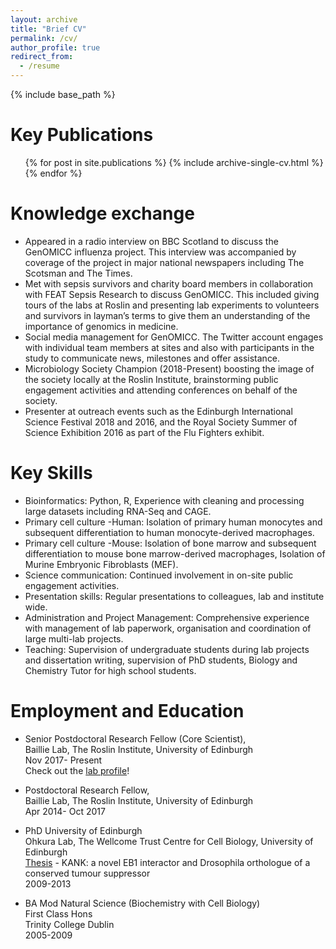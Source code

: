 ```yaml
---
layout: archive
title: "Brief CV"
permalink: /cv/
author_profile: true
redirect_from:
  - /resume
---
```


{% include base_path %}

Key Publications
======
  <ul>{% for post in site.publications %}
    {% include archive-single-cv.html %}
  {% endfor %}</ul>

Knowledge exchange
======
* Appeared in a radio interview on BBC Scotland to discuss the GenOMICC influenza project. This interview was accompanied by coverage of the project in major national newspapers including The Scotsman and The Times.
* Met with sepsis survivors and charity board members in collaboration with FEAT Sepsis Research to discuss GenOMICC. This included giving tours of the labs at Roslin and presenting lab experiments to volunteers and survivors in layman’s terms to give them an understanding of the importance of genomics in medicine.
* Social media management for GenOMICC. The Twitter account engages with individual team members at sites and also with participants in the study to communicate news, milestones and offer assistance. 
* Microbiology Society Champion (2018-Present) boosting the image of the society locally at the Roslin Institute, brainstorming public engagement activities and attending conferences on behalf of the society.
* Presenter at outreach events such as the Edinburgh International Science Festival 2018 and 2016, and the Royal Society Summer of Science Exhibition 2016 as part of the Flu Fighters exhibit. 


Key Skills
======
* Bioinformatics: Python, R, Experience with cleaning and processing large datasets including RNA-Seq and CAGE.
* Primary cell culture -Human: Isolation of primary human monocytes and subsequent differentiation to human monocyte-derived macrophages.
* Primary cell culture -Mouse: Isolation of bone marrow and subsequent differentiation to mouse bone marrow-derived macrophages, Isolation of Murine Embryonic Fibroblasts (MEF).
* Science communication: Continued involvement in on-site public engagement activities.
* Presentation skills: Regular presentations to colleagues, lab and institute wide. 
* Administration and Project Management: Comprehensive experience with management of lab paperwork, organisation and coordination of large multi-lab projects.
* Teaching: Supervision of undergraduate students during lab projects and dissertation writing, supervision of PhD students, Biology and Chemistry Tutor for high school students.  

Employment and Education
======

* Senior Postdoctoral Research Fellow (Core Scientist),  
  Baillie Lab, The Roslin Institute, University of Edinburgh  
  Nov 2017- Present  
  Check out the [lab profile](https://baillielab.net/people/)!

* Postdoctoral Research Fellow,  
  Baillie Lab, The Roslin Institute, University of Edinburgh  
  Apr 2014- Oct 2017

* PhD University of Edinburgh    
  Ohkura Lab, The Wellcome Trust Centre for Cell Biology, University of Edinburgh  
  [Thesis](https://era.ed.ac.uk/handle/1842/8989?show=full) - KANK: a novel EB1 interactor and Drosophila orthologue of a conserved tumour suppressor   
  2009-2013

* BA Mod Natural Science (Biochemistry with Cell Biology)  
  First Class Hons  
  Trinity College Dublin         
  2005-2009

  

